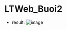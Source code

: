 # LTWeb_Buoi2
- result:
![image](https://github.com/user-attachments/assets/6ee9ad88-b8d4-4a5a-9720-52f2e9648775)
